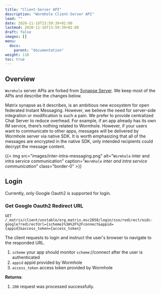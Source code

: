 ```yaml
---
title: "Client-Server API"
description: "Wormhole Client-Server API"
lead: ""
date: 2020-11-16T13:59:39+01:00
lastmod: 2020-11-16T13:59:39+01:00
draft: false
images: []
menu:
  docs:
    parent: "documentation"
weight: 110
toc: true
---
```

## Overview
`Wormhole` server APIs are forked from [Synapse Server](https://github.com/matrix-org/synapse). We keep most of the APIs and describe the changes below.


Matrix synapse as it describes, is an ambitious new ecosystem for open federated Instant Messaging. However, we believe the need for server-side integration or modification is such a pain. We prefer to provide centralized Chat Server to reduce overhead. For example, if an app already has its own IM service, there’s nothing related to Wormhole. However, if your users want to communicate to other apps, messages will be delivered by Wormhole server via native SDK. It is worth emphasizing that all of the messages are encrypted in the native SDK, only intended recipients could decrypt the message content.

{{< img src="images/inter-intra-messaging.png" alt="`Wormhole` inter and intra service communication" caption="<em>`Wormhole` inter and intra service communication</em>" class="border-0" >}}


## Login
Currently, only Google Oauth2 is supported for login.

###  Get Google Oauth2 Redirect URL

```
GET /_matrix/client/unstable/org.matrix.msc2858/login/sso/redirect/oidc-google?redirectUrl={scheme}%3A%2F%2Fconnect&appid={appid}&access_token={access_token}
```

The client requests to login and instruct the user's browser to navigate to the responded URL.

1. `scheme` your app should monitor `scheme`://connect after the user is authenticated
2. `appid` appid provided by Wormhole
3. `access_token` access token provided by Wormhole

**Returns**:

1. `200` request was processed successfully.

